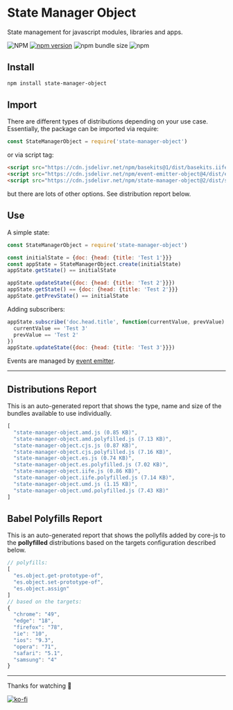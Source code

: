 # State Manager Object
State management for javascript modules, libraries and apps.

![NPM](https://img.shields.io/npm/l/state-manager-object)
[![npm version](https://badge.fury.io/js/state-manager-object.svg)](https://badge.fury.io/js/state-manager-object)
![npm bundle size](https://img.shields.io/bundlephobia/min/state-manager-object)
![npm](https://img.shields.io/npm/dy/state-manager-object)

## Install
```sh
npm install state-manager-object
```

## Import
There are different types of distributions depending on your use case. Essentially, the package can be imported via require:
```js
const StateManagerObject = require('state-manager-object')
```
or via script tag:
```html
<script src="https://cdn.jsdelivr.net/npm/basekits@1/dist/basekits.iife.js" crossorigin type="text/javascript"></script>
<script src="https://cdn.jsdelivr.net/npm/event-emitter-object@4/dist/event-emitter-object.iife.js" crossorigin type="text/javascript"></script>
<script src="https://cdn.jsdelivr.net/npm/state-manager-object@2/dist/state-manager-object.iife.js" crossorigin type="text/javascript"></script>
```
but there are lots of other options. See distribution report below.

## Use
A simple state:
```js
const StateManagerObject = require('state-manager-object')

const initialState = {doc: {head: {title: 'Test 1'}}}
const appState = StateManagerObject.create(initialState)
appState.getState() == initialState

appState.updateState({doc: {head: {title: 'Test 2'}}})
appState.getState() == {doc: {head: {title: 'Test 2'}}}
appState.getPrevState() == initialState
```
Adding subscribers:
```js
appState.subscribe('doc.head.title', function(currentValue, prevValue) {
  currentValue == 'Test 3'
  prevValue == 'Test 2'
})
appState.updateState({doc: {head: {title: 'Test 3'}}})
```
Events are managed by [event emitter][18d9171b].

  [18d9171b]: https://github.com/muratgozel/event-emitter-object "event emitter"

---

## Distributions Report
This is an auto-generated report that shows the type, name and size of the bundles available to use individually.

[comment]: # (DISTRIBUTIONS_REPORT_START)
```js
[
  "state-manager-object.amd.js (0.85 KB)",
  "state-manager-object.amd.polyfilled.js (7.13 KB)",
  "state-manager-object.cjs.js (0.87 KB)",
  "state-manager-object.cjs.polyfilled.js (7.16 KB)",
  "state-manager-object.es.js (0.74 KB)",
  "state-manager-object.es.polyfilled.js (7.02 KB)",
  "state-manager-object.iife.js (0.86 KB)",
  "state-manager-object.iife.polyfilled.js (7.14 KB)",
  "state-manager-object.umd.js (1.15 KB)",
  "state-manager-object.umd.polyfilled.js (7.43 KB)"
]
```
[comment]: # (DISTRIBUTIONS_REPORT_END)

## Babel Polyfills Report
This is an auto-generated report that shows the pollyfils added by core-js to the **pollyfilled** distributions based on the targets configuration described below.

[comment]: # (BABEL_POLYFILLS_REPORT_START)
```js
// polyfills:
[
  "es.object.get-prototype-of",
  "es.object.set-prototype-of",
  "es.object.assign"
]
// based on the targets:
{
  "chrome": "49",
  "edge": "18",
  "firefox": "78",
  "ie": "10",
  "ios": "9.3",
  "opera": "71",
  "safari": "5.1",
  "samsung": "4"
}
```
[comment]: # (BABEL_POLYFILLS_REPORT_END)

---

Thanks for watching 🐬

[![ko-fi](https://www.ko-fi.com/img/githubbutton_sm.svg)](https://ko-fi.com/F1F1RFO7)
